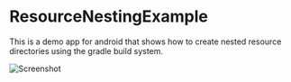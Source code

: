 ResourceNestingExample
======================

This is a demo app for android that shows how to create nested resource directories using the gradle build system.


![Screenshot](eskimoapps.github.com/ResourceNestingExample/screenshots/nest_resources.PNG)
